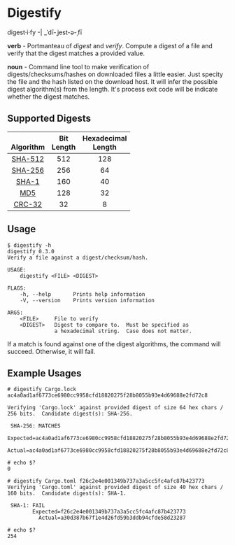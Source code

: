 # Digestify

digest·​i·​fy -| _ˈdī-ˌjest-ə-ˌfī

__verb__ - Portmanteau of _digest_ and _verify_. Compute a digest of a file and verify that the digest matches a provided value.

__noun__ - Command line tool to make verification of digests/checksums/hashes on downloaded files a little easier.  Just specity the file and the hash listed on the download host.  It will infer the possible digest algorithm(s) from the length.   It's process exit code will be indicate whether the digest matches.


## Supported Digests

 <br/>Algorithm                                                          | Bit<br/>Length | Hexadecimal<br/>Length |
 :----------------------------------------------------------------: | :--------: | :----------------: |
 [SHA-512](https://en.wikipedia.org/wiki/SHA-2)                     |  512       |  128
 [SHA-256](https://en.wikipedia.org/wiki/SHA-2)                     |  256       |   64
 [SHA-1](https://en.wikipedia.org/wiki/SHA-1)                       |  160       |   40 
 [MD5](https://en.wikipedia.org/wiki/MD5)                           |  128       |   32
 [CRC-32](https://en.wikipedia.org/wiki/Cyclic_redundancy_check)    |   32       |    8


## Usage

```
$ digestify -h
digestify 0.3.0
Verify a file against a digest/checksum/hash.

USAGE:
    digestify <FILE> <DIGEST>

FLAGS:
    -h, --help       Prints help information
    -V, --version    Prints version information

ARGS:
    <FILE>     File to verify
    <DIGEST>   Digest to compare to.  Must be specified as
               a hexadecimal string.  Case does not matter.
```

If a match is found against one of the digest algorithms, the command will succeed.  Otherwise, it will fail.

## Example Usages

```
# digestify Cargo.lock ac4a0ad1af6773ce6980cc9958cfd18820275f28b8055b93e4d69688e2fd72c8

Verifying 'Cargo.lock' against provided digest of size 64 hex chars / 256 bits.  Candidate digest(s): SHA-256.

 SHA-256: MATCHES
    Expected=ac4a0ad1af6773ce6980cc9958cfd18820275f28b8055b93e4d69688e2fd72c8
      Actual=ac4a0ad1af6773ce6980cc9958cfd18820275f28b8055b93e4d69688e2fd72c8

# echo $?
0
```

```
# digestify Cargo.toml f26c2e4e001349b737a3a5cc5fc4afc87b423773
Verifying 'Cargo.toml' against provided digest of size 40 hex chars / 160 bits.  Candidate digest(s): SHA-1.

 SHA-1: FAIL
        Expected=f26c2e4e001349b737a3a5cc5fc4afc87b423773
          Actual=a30d387b67f1e4d26fd59b3ddb94cfde58d23287

# echo $?
254
```

